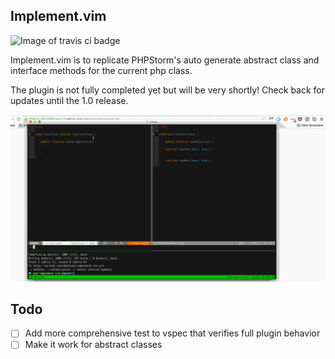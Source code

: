 ## Implement.vim
![Image of travis ci badge](https://travis-ci.org/ddelnano/implement.vim.svg?branch=master)

Implement.vim is to replicate PHPStorm's auto generate abstract class and interface methods for the current php class.

The plugin is not fully completed yet but will be very shortly!  Check back for updates until the 1.0 release.

![implement.vim plugin](assets/implement.vim.gif)

## Todo
- [ ] Add more comprehensive test to vspec that verifies full plugin behavior
- [ ] Make it work for abstract classes
